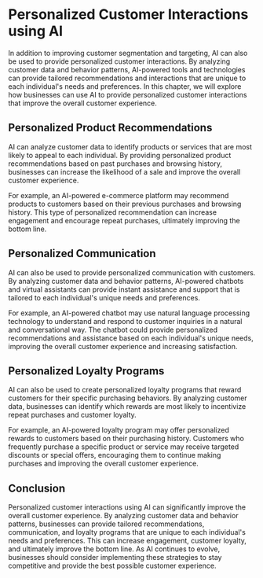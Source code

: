 Personalized Customer Interactions using AI
=============================================================================================

In addition to improving customer segmentation and targeting, AI can also be used to provide personalized customer interactions. By analyzing customer data and behavior patterns, AI-powered tools and technologies can provide tailored recommendations and interactions that are unique to each individual's needs and preferences. In this chapter, we will explore how businesses can use AI to provide personalized customer interactions that improve the overall customer experience.

Personalized Product Recommendations
------------------------------------

AI can analyze customer data to identify products or services that are most likely to appeal to each individual. By providing personalized product recommendations based on past purchases and browsing history, businesses can increase the likelihood of a sale and improve the overall customer experience.

For example, an AI-powered e-commerce platform may recommend products to customers based on their previous purchases and browsing history. This type of personalized recommendation can increase engagement and encourage repeat purchases, ultimately improving the bottom line.

Personalized Communication
--------------------------

AI can also be used to provide personalized communication with customers. By analyzing customer data and behavior patterns, AI-powered chatbots and virtual assistants can provide instant assistance and support that is tailored to each individual's unique needs and preferences.

For example, an AI-powered chatbot may use natural language processing technology to understand and respond to customer inquiries in a natural and conversational way. The chatbot could provide personalized recommendations and assistance based on each individual's unique needs, improving the overall customer experience and increasing satisfaction.

Personalized Loyalty Programs
-----------------------------

AI can also be used to create personalized loyalty programs that reward customers for their specific purchasing behaviors. By analyzing customer data, businesses can identify which rewards are most likely to incentivize repeat purchases and customer loyalty.

For example, an AI-powered loyalty program may offer personalized rewards to customers based on their purchasing history. Customers who frequently purchase a specific product or service may receive targeted discounts or special offers, encouraging them to continue making purchases and improving the overall customer experience.

Conclusion
----------

Personalized customer interactions using AI can significantly improve the overall customer experience. By analyzing customer data and behavior patterns, businesses can provide tailored recommendations, communication, and loyalty programs that are unique to each individual's needs and preferences. This can increase engagement, customer loyalty, and ultimately improve the bottom line. As AI continues to evolve, businesses should consider implementing these strategies to stay competitive and provide the best possible customer experience.
